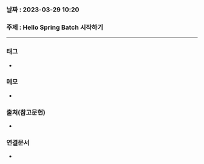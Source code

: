 ### 날짜 : 2023-03-29 10:20
### 주제 : Hello Spring Batch 시작하기
---
### 태그
* 

### 메모
* 

### 출처(참고문헌)
-  

### 연결문서
- 